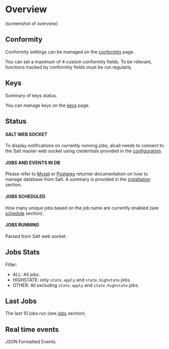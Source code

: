 # Overview

(screenshot of overview)

## Conformity

Conformity settings can be managed on the [conformity](conformity.md) page.

You can set a maximum of 4 custom conformity fields. To be relevant, functions tracked by conformity fields must be run regularly.


## Keys

Summary of keys status.

You can manage keys on the [keys](keys.md) page.

## Status

#### SALT WEB SOCKET

To display notifications on currently running jobs, alcali needs to connect to the Salt master web socket using credentials provided in the [configuration](../configuration.md).

#### JOBS AND EVENTS IN DB

Please refer to [Mysql](https://docs.saltstack.com/en/latest/ref/returners/all/salt.returners.mysql.html) or [Postgres](https://docs.saltstack.com/en/latest/ref/returners/all/salt.returners.postgres.html) returner documentation on how to manage database from Salt. A summary is provided in the [installation](../installation.md) section.

#### JOBS SCHEDULED

How many unique jobs based on the job name are currently enabled (see [schedule](schedule.md) section).

#### JOBS RUNNING

Parsed from Salt web socket.

## Jobs Stats

Filter:

 - ALL: All jobs.
 - HIGHSTATE: only `state.apply` and `state.highstate` jobs.
 - OTHER: All excluding `state.apply` and `state.highstate` jobs.
 
## Last Jobs

The last 10 jobs run (see [jobs](jobs.md) section).

## Real time events

JSON Formatted Events.
